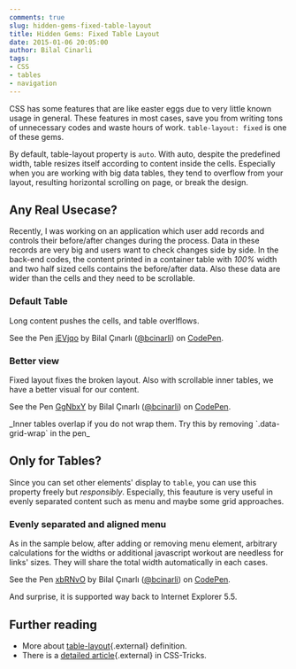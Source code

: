 ```yaml
---
comments: true
slug: hidden-gems-fixed-table-layout
title: Hidden Gems: Fixed Table Layout
date: 2015-01-06 20:05:00
author: Bilal Cinarli
tags:
- CSS
- tables
- navigation
---
```

CSS has some features that are like easter eggs due to very little known usage in general. These features in most cases, save you from writing tons of unnecessary codes and waste hours of work. `table-layout: fixed` is one of these gems.

By default, table-layout property is `auto`. With auto, despite the predefined width, table resizes itself according to content inside the cells. Especially when you are working with big data tables, they tend to overflow from your layout, resulting horizontal scrolling on page, or break the design.

## Any Real Usecase?
Recently, I was working on an application which user add records and controls their before/after changes during the process. Data in these records are very big and users want to check changes side by side. In the back-end codes, the content printed in a container table with _100%_ width and two half sized cells contains the before/after data. Also these data are wider than the cells and they need to be scrollable.

### Default Table
Long content pushes the cells, and table overlflows.

<p data-height="268" data-theme-id="11168" data-slug-hash="jEVjqo" data-default-tab="result" data-user="bcinarli" class='codepen'>See the Pen <a href='http://codepen.io/bcinarli/pen/jEVjqo/'>jEVjqo</a> by Bilal Çınarlı (<a href='http://codepen.io/bcinarli'>@bcinarli</a>) on <a href='http://codepen.io'>CodePen</a>.</p>
<script async src="//assets.codepen.io/assets/embed/ei.js"></script>

### Better view
Fixed layout fixes the broken layout. Also with scrollable inner tables, we have a better visual for our content.
<p data-height="200" data-theme-id="11168" data-slug-hash="GgNbxY" data-default-tab="result" data-user="bcinarli" class='codepen'>See the Pen <a href='http://codepen.io/bcinarli/pen/GgNbxY/'>GgNbxY</a> by Bilal Çınarlı (<a href='http://codepen.io/bcinarli'>@bcinarli</a>) on <a href='http://codepen.io'>CodePen</a>.</p>
<script async src="//assets.codepen.io/assets/embed/ei.js"></script>
_Inner tables overlap if you do not wrap them. Try this by removing `.data-grid-wrap` in the pen_

## Only for Tables?
Since you can set other elements' display to `table`, you can use this property freely but _responsibly_. Especially, this feauture is very useful in evenly separated content such as menu and maybe some grid approaches.

### Evenly separated and aligned menu
As in the sample below, after adding or removing menu element, arbitrary calculations for the widths or additional javascript workout are needless for links' sizes. They will share the total width automatically in each cases.

<p data-height="200" data-theme-id="11168" data-slug-hash="xbRNvO" data-default-tab="result" data-user="bcinarli" class='codepen'>See the Pen <a href='http://codepen.io/bcinarli/pen/xbRNvO/'>xbRNvO</a> by Bilal Çınarlı (<a href='http://codepen.io/bcinarli'>@bcinarli</a>) on <a href='http://codepen.io'>CodePen</a>.</p>
<script async src="//assets.codepen.io/assets/embed/ei.js"></script>

And surprise, it is supported way back to Internet Explorer 5.5.

## Further reading
* More about [table-layout](https://developer.mozilla.org/en-US/docs/Web/CSS/table-layout){.external} definition.
* There is a [detailed article](http://css-tricks.com/fixing-tables-long-strings/){.external} in CSS-Tricks. 